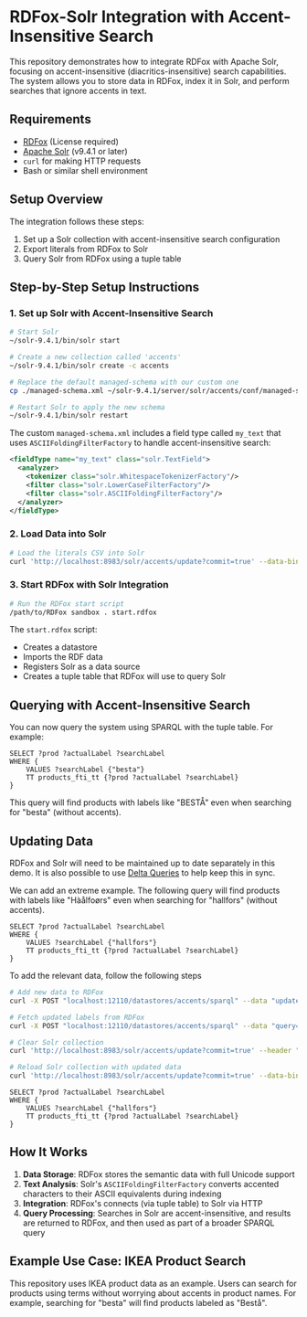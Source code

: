 # RDFox-Solr Integration with Accent-Insensitive Search

This repository demonstrates how to integrate RDFox with Apache Solr, focusing on accent-insensitive (diacritics-insensitive) search capabilities. The system allows you to store data in RDFox, index it in Solr, and perform searches that ignore accents in text.

## Requirements

- [RDFox](https://www.oxfordsemantic.tech/product) (License required)
- [Apache Solr](https://solr.apache.org/) (v9.4.1 or later)
- `curl` for making HTTP requests
- Bash or similar shell environment

## Setup Overview

The integration follows these steps:
1. Set up a Solr collection with accent-insensitive search configuration
2. Export literals from RDFox to Solr
3. Query Solr from RDFox using a tuple table

## Step-by-Step Setup Instructions

### 1. Set up Solr with Accent-Insensitive Search

```bash
# Start Solr
~/solr-9.4.1/bin/solr start

# Create a new collection called 'accents'
~/solr-9.4.1/bin/solr create -c accents

# Replace the default managed-schema with our custom one
cp ./managed-schema.xml ~/solr-9.4.1/server/solr/accents/conf/managed-schema.xml

# Restart Solr to apply the new schema
~/solr-9.4.1/bin/solr restart
```

The custom `managed-schema.xml` includes a field type called `my_text` that uses `ASCIIFoldingFilterFactory` to handle accent-insensitive search:

```xml
<fieldType name="my_text" class="solr.TextField">
  <analyzer>
    <tokenizer class="solr.WhitespaceTokenizerFactory"/>
    <filter class="solr.LowerCaseFilterFactory"/>
    <filter class="solr.ASCIIFoldingFilterFactory"/>
  </analyzer>
</fieldType>
```

### 2. Load Data into Solr

```bash
# Load the literals CSV into Solr
curl 'http://localhost:8983/solr/accents/update?commit=true' --data-binary @literals.csv -H 'Content-type: text/csv'
```

### 3. Start RDFox with Solr Integration

```bash
# Run the RDFox start script
/path/to/RDFox sandbox . start.rdfox
```

The `start.rdfox` script:
- Creates a datastore
- Imports the RDF data 
- Registers Solr as a data source
- Creates a tuple table that RDFox will use to query Solr

## Querying with Accent-Insensitive Search

You can now query the system using SPARQL with the tuple table. For example:

```sparql
SELECT ?prod ?actualLabel ?searchLabel
WHERE {
    VALUES ?searchLabel {"besta"}
    TT products_fti_tt {?prod ?actualLabel ?searchLabel}
}
```

This query will find products with labels like "BESTÅ" even when searching for "besta" (without accents).

## Updating Data

RDFox and Solr will need to be maintained up to date separately in this demo.
It is also possible to use [Delta Queries](https://docs.oxfordsemantic.tech/transactions.html#id5) to help keep this in sync.


We can add an extreme example. The following query will find products with labels like "Hàålfoørs" even when searching for "hallfors" (without accents).
```sparql
SELECT ?prod ?actualLabel ?searchLabel
WHERE {
    VALUES ?searchLabel {"hallfors"}
    TT products_fti_tt {?prod ?actualLabel ?searchLabel}
}
```

To add the relevant data, follow the following steps

```bash
# Add new data to RDFox
curl -X POST "localhost:12110/datastores/accents/sparql" --data "update=INSERT DATA {:product_00 rdfs:label \"Hàålfoørs\"}"

# Fetch updated labels from RDFox
curl -X POST "localhost:12110/datastores/accents/sparql" --data "query=SELECT ?item ?label WHERE {?item rdfs:label ?label}" --header "Accept: text/csv" --output ~/accents/literals_update.csv

# Clear Solr collection
curl 'http://localhost:8983/solr/accents/update?commit=true' --header "Content-Type: text/xml" --data-binary '<delete><query>*:*</query></delete>'

# Reload Solr collection with updated data
curl 'http://localhost:8983/solr/accents/update?commit=true' --data-binary @literals_update.csv --header 'Content-type: text/csv'
```

```sparql
SELECT ?prod ?actualLabel ?searchLabel
WHERE {
    VALUES ?searchLabel {"hallfors"}
    TT products_fti_tt {?prod ?actualLabel ?searchLabel}
}
```



## How It Works

1. **Data Storage**: RDFox stores the semantic data with full Unicode support
2. **Text Analysis**: Solr's `ASCIIFoldingFilterFactory` converts accented characters to their ASCII equivalents during indexing
3. **Integration**: RDFox's connects (via tuple table) to Solr via HTTP
4. **Query Processing**: Searches in Solr are accent-insensitive, and results are returned to RDFox, and then used as part of a broader SPARQL query

## Example Use Case: IKEA Product Search

This repository uses IKEA product data as an example. Users can search for products using terms without worrying about accents in product names. For example, searching for "besta" will find products labeled as "Bestå".